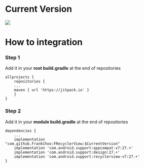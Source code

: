 # Current Version 
[![](https://jitpack.io/v/FrankChoo/FRecyclerView.svg)](https://jitpack.io/#FrankChoo/FRecyclerView)

# How to integration
### Step 1
Add it in your **root build.gradle** at the end of repositories
```
allprojects {
    repositories {
	...
	maven { url 'https://jitpack.io' }
    }
}
```

### Step 2
Add it in your **module build.gradle** at the end of repositories
```
dependencies {
    ...
    implementation "com.github.FrankChoo:FRecyclerView:$CurrentVersion"
    implementation 'com.android.support:appcompat-v7:27.+'
    implementation 'com.android.support:design:27.+'
    implementation 'com.android.support:recyclerview-v7:27.+'
}
```

